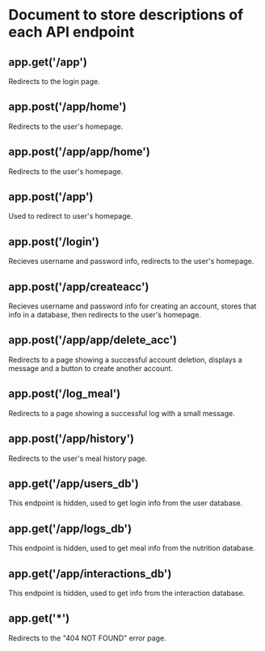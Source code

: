 # Document to store descriptions of each API endpoint

## app.get('/app')
Redirects to the login page.

## app.post('/app/home')
Redirects to the user's homepage.

## app.post('/app/app/home')
Redirects to the user's homepage.

## app.post('/app')
Used to redirect to user's homepage.

## app.post('/login')
Recieves username and password info, redirects to the user's homepage.

## app.post('/app/createacc')
Recieves username and password info for creating an account, stores that info in a database, then redirects to the user's homepage.

## app.post('/app/app/delete_acc')
Redirects to a page showing a successful account deletion, displays a message and a button to create another account.
## app.post('/log_meal')
Redirects to a page showing a successful log with a small message.

## app.post('/app/history')
Redirects to the user's meal history page.

## app.get('/app/users_db')
This endpoint is hidden, used to get login info from the user database.

## app.get('/app/logs_db')
This endpoint is hidden, used to get meal info from the nutrition database.

## app.get('/app/interactions_db')
This endpoint is hidden, used to get info from the interaction database.

## app.get('*')
Redirects to the "404 NOT FOUND" error page.
